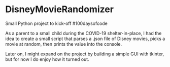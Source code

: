 # DisneyMovieRandomizer

Small Python project to kick-off #100daysofcode

As a parent to a small child during the COVID-19 shelter-in-place, I had the idea to create a small script that parses a .json file of Disney movies, picks a movie at random, then prints the value into the console. 

Later on, I might expand on the project by building a simple GUI with tkinter, but for now I do enjoy how it turned out.
